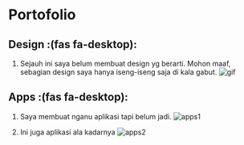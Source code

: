 # Portofolio


## Design :(fas fa-desktop):


1. Sejauh ini saya belum membuat design yg berarti. Mohon maaf, sebagian design saya hanya iseng-iseng saja di kala gabut.
![gif](/images/jual.gif)


## Apps :(fas fa-desktop):

1. Saya membuat nganu aplikasi tapi belum jadi.
![apps1](/images/apps1.jpg)

2. Ini juga aplikasi ala kadarnya
![apps2](/images/apps2.jpg)



